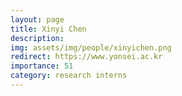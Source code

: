 ```yaml
---
layout: page
title: Xinyi Chen
description: 
img: assets/img/people/xinyichen.png
redirect: https://www.yonsei.ac.kr
importance: 51
category: research interns
---
```


